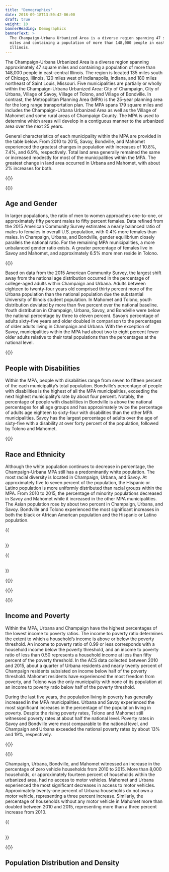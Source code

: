 ```yaml
---
title: "Demographics"
date: 2018-09-18T13:50:42-06:00
draft: true
weight: 10
bannerHeading: Demographics
bannerText: >
  The Champaign-Urbana Urbanized Area is a diverse region spanning 47 square
  miles and containing a population of more than 148,000 people in east-central
  Illinois.
---
```


The Champaign-Urbana Urbanized Area is a diverse region spanning approximately
47 square miles and containing a population of more than 148,000 people in
east-central Illinois. The region is located 135 miles south of Chicago,
Illinois, 120 miles west of Indianapolis, Indiana, and 180 miles northeast of
Saint Louis, Missouri. Five municipalities are partially or wholly within the
Champaign-Urbana Urbanized Area: City of Champaign, City of Urbana, Village of
Savoy, Village of Tolono, and Village of Bondville. In contrast, the
Metropolitan Planning Area (MPA) is the 25-year planning area for the long range
transportation plan. The MPA spans 179 square miles and includes the
Champaign-Urbana Urbanized Area as well as the Village of Mahomet and some rural
areas of Champaign County. The MPA is used to determine which areas will develop
in a contiguous manner to the urbanized area over the next 25 years.

General characteristics of each municipality within the MPA are provided in the
table below. From 2010 to 2015, Savoy, Bondville, and Mahomet experienced the
greatest changes in population with increases of 10.8%, 7.4%, and 6.9%,
respectively. Total land area generally remained the same or increased modestly
for most of the municipalities within the MPA. The greatest change in land area
occurred in Urbana and Mahomet, with about 2% increases for both.

{{<table url="basicdemographics2010-2015.csv"
title="Basic Characteristics of Municipalities within the MPA"
switch="true"
source="US Census Bureau, ACS 5-Yr Data, 2010-2015 (Table B01003) and US Census Bureau, Decennial Census, 2010">}}

{{<bar-chart url="chart-basicdemoinfo.csv"
ylabel="Percent Change"
legend-alignment="center"
legend-row-width="1"
title="Percent Change in Population and Land Area">}}

## Age and Gender ##

In larger populations, the ratio of men to women approaches one-to-one, or
approximately fifty percent males to fifty percent females. Data refined from
the 2015 American Community Survey estimates a nearly balanced ratio of males to
females in overall U.S. population, with 0.4% more females than males. In
Champaign, Urbana, and Bondville, gender equilibrium closely parallels the
national ratio. For the remaining MPA municipalities, a more unbalanced gender
ratio exists. A greater percentage of females live in Savoy and Mahomet, and
approximately 6.5% more men reside in Tolono.

{{<bar-chart url="acs15-gender-awayfrom50.csv"
stacked="true"
xangle="0"
xaxis="numeric"
ylabel="Percent Distance away from Equilibrium"
legend-alignment="center"
legend-row-width="2"
grid-lines="true"
title="Percent Gender Difference within the MPA">}}

Based on data from the 2015 American Community Survey, the largest shift away
from the national age distribution occurred in the percentage of college-aged
adults within Champaign and Urbana. Adults between eighteen to twenty-four years
old comprised thirty percent more of the Urbana population than the national
population due the substantial University of Illinois student population. In
Mahomet and Tolono, youth distribution deviated by more than five percent over
the national baseline. Youth distribution in Champaign, Urbana, Savoy, and
Bondville were below the national percentage by three to eleven percent. Savoy’s
percentage of adults sixty-five years and older doubled in comparison to the
percentages of older adults living in Champaign and Urbana. With the exception
of Savoy, municipalities within the MPA had about two to eight percent fewer
older adults relative to their total populations than the percentages at the
national level.

{{<bar-chart url="acs15-age.csv"
stacked="true"
xangle="0"
ylabel="Percent of Population"
legend-alignment="center"
legend-row-width="1"
grid-lines="false"
title="Percent Age Distribution within the MPA">}}


## People with Disabilities ##

Within the MPA, people with disabilities range from seven to fifteen percent of
the each municipality’s total population. Bondville’s percentage of people with
disabilities is the highest of all the MPA municipalities, exceeding the next
highest municipality’s rate by about four percent. Notably, the percentage of
people with disabilities in Bondville is above the national percentages for all
age groups and has approximately twice the percentage of adults age eighteen to
sixty-four with disabilities than the other MPA municipalities. Savoy has the
largest percentage of adults over the age of sixty-five with a disability at
over forty percent of the population, followed by Tolono and Mahomet.

{{<bar-chart url="acs-disability2010-2015.csv"
stacked="true"
xangle="-0"
columns="1,2,3,4"
ylabel="Percentage of Population"
legend-alignment="center"
legend-row-width="1"
grid-lines="true"
title="Percentage of the Population with a Disability">}}

## Race and Ethnicity ##

Although the white population continues to decrease in percentage, the
Champaign-Urbana MPA still has a predominantly white population. The most racial
diversity is located in Champaign, Urbana, and Savoy. At approximately five to
seven percent of the population, the Hispanic or Latino population is more
uniformly distributed than racial groups within the MPA. From 2010 to 2015, the
percentage of minority populations decreased in Savoy and Mahomet while it
increased in the other MPA municipalities. The Asian population rose by about
two percent in Champaign, Urbana, and Savoy. Bondville and Tolono experienced
the most significant increases in both the black or African American population
and the Hispanic or Latino population.

{{<table url="acs-raceethnicity2010-2015.csv"
title="Race Composition of Municipalities within the MPA"
switch="true"
columns="1,3,4,5,6,7,8"
source="US Census Bureau, ACS 5-Yr Data, 2010-2015 (Table B02001)">}}

{{<table url="acs15-ethnicity.csv"
title="Hispanic or Latino Ethnicity within Municipalities of the MPA"
switch="true"
source="US Census Bureau, ACS 5-Yr Data, 2010-2015 (Table B03002)">}}

{{<bar-chart url="acs-raceethnicity2010-2015.csv"
stacked="false"
xangle="-0"
rows="16,17,18,19,20,21,22"
columns="1,2,3"
ylabel="Percentage of Population"
legend-alignment="center"
legend-row-width="1"
grid-lines="true"
title="Race and Ethnicity from 2010 to 2015">}}

{{<bar-chart url="acs-raceethnicity2010-2015.csv"
switch="false"
rows="1,3,4,5,6,7,8"
stacked="true"
xangle="-0"
ylabel="Percentage of Population"
legend-alignment="center"
legend-row-width="2"
grid-lines="true"
title="Race in MPA Municipalities in 2015">}}

{{<bar-chart url="acs-raceethnicity2010-2015.csv"
switch="false"
stacked="false"
rows="9,10,11,12,13,14,15"
columns="1,2,3,4"
xangle="-0"
ylabel="Percent Difference"
legend-alignment="center"
legend-row-width="1"
grid-lines="true"
title="Change in Race and Ethnicity from 2010 to 2015">}}

## Income and Poverty ##

Within the MPA, Urbana and Champaign have the highest percentages of the lowest
income to poverty ratios. The income to poverty ratio determines the extent to
which a household’s income is above or below the poverty threshold. An income to
poverty ratio of 0.99 or less corresponds with a household income below the
poverty threshold, and an income to poverty ratio of less than 0.50 represents a
household income at less than fifty percent of the poverty threshold. In the ACS
data collected between 2010 and 2015, about a quarter of Urbana residents and
nearly twenty percent of Champaign residents subsisted on income below half of
the poverty threshold. Mahomet residents have experienced the most freedom from
poverty, and Tolono was the only municipality with none of its population at an
income to poverty ratio below half of the poverty threshold.

During the last five years, the population living in poverty has generally
increased in the MPA municipalities. Urbana and Savoy experienced the most
significant increases in the percentage of the population living in poverty.
Despite the rising poverty rates, Tolono and Mahomet still witnessed poverty
rates at about half the national level. Poverty rates in Savoy and Bondville
were most comparable to the national level, and Champaign and Urbana exceeded
the national poverty rates by about 13% and 19%, respectively.

{{<bar-chart url="acs-poverty2010-2015.csv"
stacked="true"
xangle="0"
switch="false"
grid-lines="true"
columns="1,4,5,6,7,8"
legend-alignment="center"
legend-row-width="2"
ylabel="Percent of Population"
title="Income to Poverty Ratio within the MPA">}}

{{<bar-chart url="acs-poverty2010-2015.csv"
stacked="false"
xangle="0"
grid-lines="true"
columns="1,2,3"
legend-alignment="center"
legend-row-width="1"
ylabel="Percentage of Population"
title="Percentage of Population Living below the Poverty Level">}}

Champaign, Urbana, Bondville, and Mahomet witnessed an increase in the
percentage of zero vehicle households from 2010 to 2015. More than 8,000
households, or approximately fourteen percent of households within the urbanized
area, had no access to motor vehicles. Mahomet and Urbana experienced the most
significant decreases in access to motor vehicles. Approximately twenty-one
percent of Urbana households do not own a motor vehicle, representing a three
percent increase. Similarly, the percentage of households without any motor
vehicle in Mahomet more than doubled between 2010 and 2015, representing more
than a three percent increase from 2010.

{{<table url="acs15-0cars.csv"
title="Access to Motor Vehicles per Household"
switch="true"
source="US Census Bureau, ACS 5-Yr Data, 2010-2015 (Table B08201)">}}

{{<bar-chart url="acs15-0cars2010-2015.csv"
stacked="false"
xangle="0"
legend-alignment="center"
legend-row-width="1"
ylabel="Percentage of Households"
title="Households with No Motor Vehicle Access from 2010 to 2015">}}

## Population Distribution and Density ##
